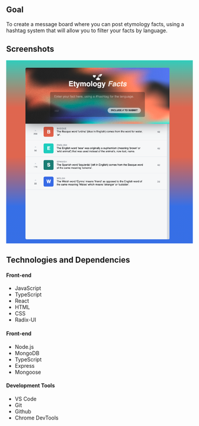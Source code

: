 ## Goal

To create a message board where you can post etymology facts, using a hashtag system that will allow you to filter your facts by language.

## Screenshots

![](src/assets/readme-images/screenshot-1.png)

## Technologies and Dependencies

#### Front-end

- JavaScript
- TypeScript
- React
- HTML
- CSS
- Radix-UI

#### Front-end

- Node.js
- MongoDB
- TypeScript
- Express
- Mongoose

#### Development Tools

- VS Code
- Git
- Github
- Chrome DevTools


